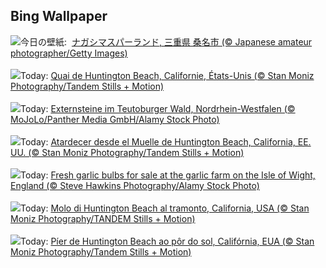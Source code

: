 ## Bing Wallpaper
![](https://www.bing.com/th?id=OHR.JapanRollerCoaster_JA-JP5324856123_UHD.jpg&w=1000)今日の壁紙: &nbsp;[ナガシマスパーランド, 三重県 桑名市 (© Japanese amateur photographer/Getty Images)](https://www.bing.com/th?id=OHR.JapanRollerCoaster_JA-JP5324856123_UHD.jpg)
<br><br/>
![](https://www.bing.com/th?id=OHR.HuntingtonBeach_FR-FR9728078384_UHD.jpg&w=1000)Today: [Quai de Huntington Beach, Californie, États-Unis (© Stan Moniz Photography/Tandem Stills + Motion)](https://www.bing.com/th?id=OHR.HuntingtonBeach_FR-FR9728078384_UHD.jpg)
<br><br/>
![](https://www.bing.com/th?id=OHR.ExternsteineTeutoburg_DE-DE6454962619_UHD.jpg&w=1000)Today: [Externsteine im Teutoburger Wald, Nordrhein-Westfalen (© MoJoLo/Panther Media GmbH/Alamy Stock Photo)](https://www.bing.com/th?id=OHR.ExternsteineTeutoburg_DE-DE6454962619_UHD.jpg)
<br><br/>
![](https://www.bing.com/th?id=OHR.HuntingtonBeach_ES-ES7631067128_UHD.jpg&w=1000)Today: [Atardecer desde el Muelle de Huntington Beach, California, EE. UU. (© Stan Moniz Photography/Tandem Stills + Motion)](https://www.bing.com/th?id=OHR.HuntingtonBeach_ES-ES7631067128_UHD.jpg)
<br><br/>
![](https://www.bing.com/th?id=OHR.GarlicFestival2024_EN-GB7313189944_UHD.jpg&w=1000)Today: [Fresh garlic bulbs for sale at the garlic farm on the Isle of Wight, England (© Steve Hawkins Photography/Alamy Stock Photo)](https://www.bing.com/th?id=OHR.GarlicFestival2024_EN-GB7313189944_UHD.jpg)
<br><br/>
![](https://www.bing.com/th?id=OHR.HuntingtonBeach_IT-IT5196436677_UHD.jpg&w=1000)Today: [Molo di Huntington Beach al tramonto, California, USA (© Stan Moniz Photography/TANDEM Stills + Motion)](https://www.bing.com/th?id=OHR.HuntingtonBeach_IT-IT5196436677_UHD.jpg)
<br><br/>
![](https://www.bing.com/th?id=OHR.HuntingtonBeach_PT-BR8909327744_UHD.jpg&w=1000)Today: [Píer de Huntington Beach ao pôr do sol, Califórnia, EUA (© Stan Moniz Photography/Tandem Stills + Motion)](https://www.bing.com/th?id=OHR.HuntingtonBeach_PT-BR8909327744_UHD.jpg)
<br><br/>
